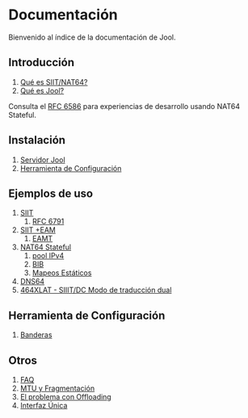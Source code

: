 
# Documentación

Bienvenido al índice de la documentación de Jool.

## Introducción

1. [Qué es SIIT/NAT64?](esp-intro-nat64.html)
2. [Qué es Jool?](esp-intro-jool.html)

Consulta el [RFC 6586](https://tools.ietf.org/html/rfc6586) para experiencias de desarrollo usando NAT64 Stateful.

## Instalación
1. [Servidor Jool](esp-mod-install.html)
2. [Herramienta de Configuración](esp-usr-install.html)

## Ejemplos de uso
1. [SIIT](esp-mod-run-vanilla.html)
	1. [RFC 6791](misc)
2. [SIIT +EAM](esp-mod-run-eam.html)
	1. [EAMT](esp-misc-eamt.html)
3. [NAT64 Stateful](esp-mod-run-stateful.html)
	1. [pool IPv4](esp-op-pool4.html)
    2. [BIB](esp-misc-bib.html)
    3. [Mapeos Estáticos](esp-op-static-bindings.html)
4. [DNS64](esp-op-dns64.html)
5. [464XLAT - SIIIT/DC Modo de traducción dual](esp-mod-run-464xlat.html)

## Herramienta de Configuración

1. [Banderas](esp-usr-flags.html)

## Otros
1. [FAQ](esp-misc-faq.html)
2. [MTU y Fragmentación](esp-misc-mtu.html)
3. [El problema con Offloading](esp-misc-offloading.html)
4. [Interfaz Única](esp-mod-run-alternate.html)